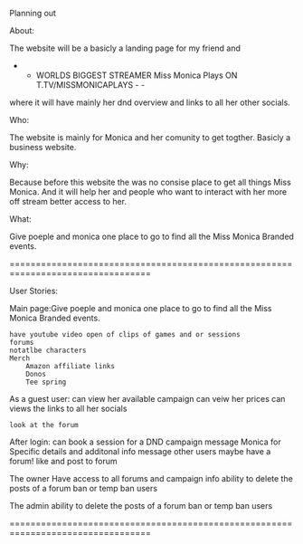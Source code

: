 
Planning out

About:

The website will be a basicly a landing page for my friend and 

   - - WORLDS BIGGEST STREAMER Miss Monica Plays ON T.TV/MISSMONICAPLAYS - -

where it will have mainly her dnd overview and links to all her other socials.

Who:

The website is mainly for Monica and her comunity to get togther. Basicly a business website.

Why: 

Because before this website the was no consise place to get all things Miss Monica.
And it will help her and people who want to interact with her more off stream better access to her.

What:

Give poeple and monica one place to go to find all the Miss Monica Branded events.

=================================================================================

User Stories:

Main page:Give poeple and monica one place to go to find all the Miss Monica Branded events.

    have youtube video open of clips of games and or sessions
    forums
    notatlbe characters
    Merch
        Amazon affiliate links
        Donos
        Tee spring

As a guest user: 
    can view her available campaign 
    can veiw her prices 
    can views the links to all her socials

    look at the forum

After login: 
    can book a session for a DND campaign
    message Monica for Specific details and additonal info
    message other users
    maybe have a forum!
    like and post to forum

The owner
    Have access to all forums and campaign info
    ability to delete the posts of a forum
    ban or temp ban users

The admin
    ability to delete the posts of a forum
    ban or temp ban users

=================================================================================
<!-- going to used the ghost template -->